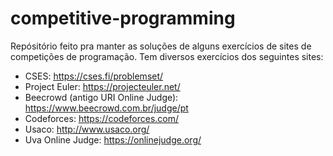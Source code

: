 # competitive-programming
Repósitório feito pra manter as soluções de alguns exercícios de sites de competições de programação. 
Tem diversos exercícios dos seguintes sites: 
- CSES: https://cses.fi/problemset/
- Project Euler: https://projecteuler.net/
- Beecrowd (antigo URI Online Judge): https://www.beecrowd.com.br/judge/pt
- Codeforces: https://codeforces.com/
- Usaco: http://www.usaco.org/
- Uva Online Judge: https://onlinejudge.org/
